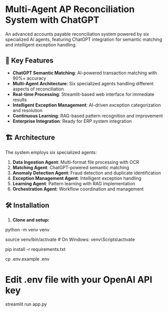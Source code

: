 # Multi-Agent AP Reconciliation System with ChatGPT

An advanced accounts payable reconciliation system powered by six specialized AI agents, featuring ChatGPT integration for semantic matching and intelligent exception handling.

## 🚀 Key Features

- **ChatGPT Semantic Matching**: AI-powered transaction matching with 90%+ accuracy
- **Multi-Agent Architecture**: Six specialized agents handling different aspects of reconciliation
- **Real-time Processing**: Streamlit-based web interface for immediate results
- **Intelligent Exception Management**: AI-driven exception categorization and resolution
- **Continuous Learning**: RAG-based pattern recognition and improvement
- **Enterprise Integration**: Ready for ERP system integration

## 🏗️ Architecture

The system employs six specialized agents:

1. **Data Ingestion Agent**: Multi-format file processing with OCR
2. **Matching Agent**: ChatGPT-powered semantic matching
3. **Anomaly Detection Agent**: Fraud detection and duplicate identification
4. **Exception Management Agent**: Intelligent exception handling
5. **Learning Agent**: Pattern learning with RAG implementation
6. **Orchestration Agent**: Workflow coordination and management

## 🛠️ Installation

1. **Clone and setup:**

python -m venv venv

source venv/bin/activate  # On Windows: venv\Scripts\activate

pip install -r requirements.txt

cp .env.example .env
# Edit .env file with your OpenAI API key

streamlit run app.py

